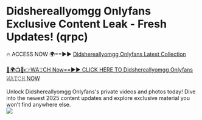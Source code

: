# Didshereallyomgg Onlyfans Exclusive Content Leak - Fresh Updates! (qrpc)

🔥 ACCESS NOW 🌍==►► <a href="https://tinyurl.com/kvy9nzfs" rel="nofollow">Didshereallyomgg Onlyfans Latest Collection</a>
<br><br>
[🔴🌍📺📱👉WA𝚃CH Now==►► CLICK HERE TO Didshereallyomgg Onlyfans 𝚆𝙰𝚃𝙲𝙷 NOW](https://tinyurl.com/kvy9nzfs)
<br><br>
Unlock Didshereallyomgg Onlyfans's private videos and photos today! Dive into the newest 2025 content updates and explore exclusive material you won’t find anywhere else.
<br>
<a href="https://tinyurl.com/kvy9nzfs" rel="nofollow" data-target="animated-image.originalLink"><img src="https://camo.githubusercontent.com/8a4f000d20f83aca3bf7ec5f350d767afa0574a8a352519fd8cfa583a6f93a33/68747470733a2f2f692e696d6775722e636f6d2f644a486b345a712e676966" data-canonical-src="https://i.imgur.com/dJHk4Zq.gif" style="max-width: 100%; display: inline-block;" data-target="animated-image.originalImage"></a>
<br>
